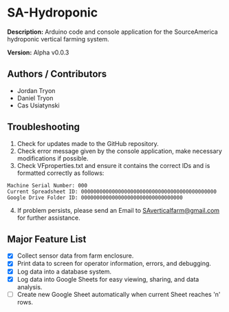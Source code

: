 # SA-Hydroponic
**Description:** Arduino code and console application for the SourceAmerica hydroponic vertical farming system.

**Version:** Alpha v0.0.3

## Authors / Contributors
- Jordan Tryon
- Daniel Tryon
- Cas Usiatynski

## Troubleshooting
1. Check for updates made to the GitHub repository.
2. Check error message given by the console application, make necessary modifications if possible.
3. Check VFproperties.txt and ensure it contains the correct IDs and is formatted correctly as follows:
```
Machine Serial Number: 000
Current Spreadsheet ID: 00000000000000000000000000000000000000000000
Google Drive Folder ID: 000000000000000000000000000000000
```
4. If problem persists, please send an Email to SAverticalfarm@gmail.com for further assistance.

## Major Feature List
- [x] Collect sensor data from farm enclosure.
- [x] Print data to screen for operator information, errors, and debugging.
- [x] Log data into a database system.
- [x] Log data into Google Sheets for easy viewing, sharing, and data analysis.
- [ ] Create new Google Sheet automatically when current Sheet reaches 'n' rows.
